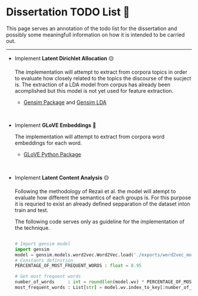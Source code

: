 # Dissertation TODO List 📝

This page serves an annotation of the todo list for the dissertation and possibly some meaningfull information on how it is intended to be carried out.

---

- Implement **Latent Dirichlet Allocation** 🟡

    The implementation will attempt to extract from corpora topics in order to evaluate how closely related to the topics the discourse of the sucject is.
    The extraction of a LDA model from corpus has already been acomplished but this model is not yet used for feature extraction. 

    - [Gensim Package](https://pypi.org/project/gensim/) and [Gensim LDA](https://radimrehurek.com/gensim/models/ldamulticore.html)

<br/>

- Implement **GLoVE Embeddings** 🔴

    The implementation will attempt to extract from corpora word embeddings for each word.

    - [GLoVE Python Package](https://pypi.org/project/glove_python/#description)

<br/>

- Implement **Latent Content Analysis** 🟡

    Following the methodology of Rezaii et al. the model will atempt to evaluate how different the semantics of each groups is. For this purpose it is requried to exist an already defined sepparation of the dataset inton train and test.

    The following code serves only as guideline for the implementation of the technique.

    ```python
    
    # Import gensim model
    import gensim
    model = gensim.models.word2vec.Word2Vec.load('./exports/word2vec_model.bin')
    # Constants definition
    PERCENTAGE_OF_MOST_FREQUENT_WORDS : float = 0.95

    # Get most frequent words
    number_of_words     : int = round(len(model.wv) * PERCENTAGE_OF_MOST_FREQUENT_WORDS)
    most_frequent_words : List[str] = model.wv.index_to_key[:number_of_words])

    ```